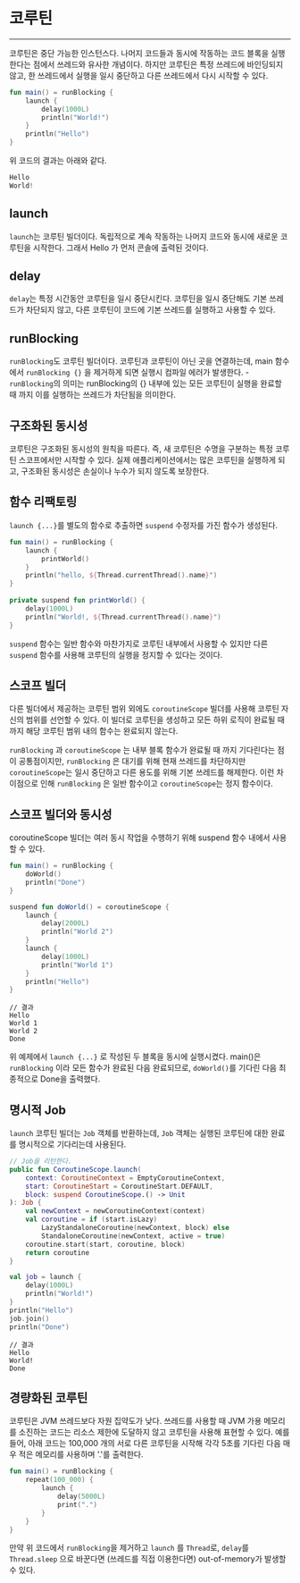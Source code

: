 # 코루틴 
--- 
코루틴은 중단 가능한 인스턴스다. 나머지 코드들과 동시에 작동하는 코드 블록을 실행한다는 점에서 쓰레드와 유사한 개념이다. 하지만 코루틴은 특정 쓰레드에 바인딩되지 않고, 한 쓰레드에서 실행을 일시 중단하고 다른 쓰레드에서 다시 시작할 수 있다.

```kotlin
fun main() = runBlocking {
	launch {
		delay(1000L)
		println("World!")
	}
	println("Hello")
}
```

위 코드의 결과는 아래와 같다.

```kotlin
Hello
World!
```

## launch
`launch`는 코루틴 빌더이다. 독립적으로 계속 작동하는 나머지 코드와 동시에 새로운 코루틴을 시작한다. 그래서 Hello 가 먼저 콘솔에 출력된 것이다.

## delay
`delay`는 특정 시간동안 코루틴을 일시 중단시킨다. 코루틴을 일시 중단해도 기본 쓰레드가 차단되지 않고, 다른 코루틴이 코드에 기본 쓰레드를 실행하고 사용할 수 있다.

## runBlocking
`runBlocking`도 코루틴 빌더이다. 코루틴과 코루틴이 아닌 곳을 연결하는데, main 함수에서 `runBlocking {}` 을 제거하게 되면 실행시 컴파일 에러가 발생한다.
	- `runBlocking`의 의미는 runBlocking의 {} 내부에 있는 모든 코루틴이 실행을 완료할 때 까지 이를 실행하는 쓰레드가 차단됨을 의미한다.

## 구조화된 동시성
코루틴은 구조화된 동시성의 원칙을 따른다. 즉, 새 코루틴은 수명을 구분하는 특정 코루틴 스코프에서만 시작할 수 있다.
실제 애플리케이션에서는 많은 코루틴을 실행하게 되고, 구조화된 동시성은 손실이나 누수가 되지 않도록 보장한다.

## 함수 리팩토링

`launch {...}`를 별도의 함수로 추출하면 `suspend` 수정자를 가진 함수가 생성된다.

```kotlin
fun main() = runBlocking {  
    launch {  
        printWorld()  
    }  
    println("hello, ${Thread.currentThread().name}")  
}  
  
private suspend fun printWorld() {  
    delay(1000L)  
    println("World!, ${Thread.currentThread().name}")  
}
```

`suspend` 함수는 일반 함수와 마찬가지로 코루틴 내부에서 사용할 수 있지만 다른 `suspend` 함수를 사용해 코루틴의 실행을 정지할 수 있다는 것이다.

## 스코프 빌더

다른 빌더에서 제공하는 코루틴 범위 외에도 `coroutineScope` 빌더를 사용해 코루틴 자신의 범위를 선언할 수 있다. 이 빌더로 코루틴을 생성하고 모든 하위 로직이 완료될 때 까지 해당 코루틴 범위 내의 함수는 완료되지 않는다.

`runBlocking` 과 `coroutineScope` 는 내부 블록 함수가 완료될 때 까지 기다린다는 점이 공통점이지만, `runBlocking` 은 대기를 위해 현재 쓰레드를 차단하지만 `coroutineScope`는 일시 중단하고 다른 용도를 위해 기본 쓰레드를 해제한다. 이런 차이점으로 인해 `runBlocking` 은 일반 함수이고 `coroutineScope`는 정지 함수이다.

## 스코프 빌더와 동시성

coroutineScope 빌더는 여러 동시 작업을 수행하기 위해 suspend 함수 내에서 사용할 수 있다. 

```kotlin
fun main() = runBlocking {
    doWorld()
    println("Done")
}

suspend fun doWorld() = coroutineScope {
    launch {
        delay(2000L)
        println("World 2")
    }
    launch {
        delay(1000L)
        println("World 1")
    }
    println("Hello")
}

```

```
// 결과
Hello
World 1
World 2
Done
```

위 예제에서 `launch {...}` 로 작성된 두 블록을 동시에 실행시켰다. main()은 `runBlocking` 이라 모든 함수가 완료된 다음 완료되므로, `doWorld()`를 기다린 다음 최종적으로 Done을 출력했다.

## 명시적 Job

`launch` 코루틴 빌더는 `Job` 객체를 반환하는데, `Job` 객체는 실행된 코루틴에 대한 완료를 명시적으로 기다리는데 사용된다.

```kotlin
// Job을 리턴한다.
public fun CoroutineScope.launch(  
    context: CoroutineContext = EmptyCoroutineContext,  
    start: CoroutineStart = CoroutineStart.DEFAULT,  
    block: suspend CoroutineScope.() -> Unit  
): Job {  
    val newContext = newCoroutineContext(context)  
    val coroutine = if (start.isLazy)  
        LazyStandaloneCoroutine(newContext, block) else  
        StandaloneCoroutine(newContext, active = true)  
    coroutine.start(start, coroutine, block)  
    return coroutine  
}
```

```kotlin
val job = launch {
    delay(1000L)
    println("World!")
}
println("Hello")
job.join()
println("Done") 
```

```
// 결과
Hello
World!
Done
```

## 경량화된 코루틴

코루틴은 JVM 쓰레드보다 자원 집약도가 낮다. 쓰레드를 사용할 때 JVM 가용 메모리를 소진하는 코드는 리소스 제한에 도달하지 않고 코루틴을 사용해 표현할 수 있다. 예를 들어, 아래 코드는 100,000 개의 서로 다른 코루틴을 시작해 각각 5초를 기다린 다음 매우 적은 메모리를 사용하며 '.'를 출력한다.

```kotlin
fun main() = runBlocking { 
	repeat(100_000) {
		launch {
			delay(5000L)
			print(".")
		}
	}
}
```

만약 위 코드에서 `runBlocking`을 제거하고 `launch` 를 `Thread`로, `delay`를 `Thread.sleep` 으로 바꾼다면 (쓰레드를 직접 이용한다면) out-of-memory가 발생할 수 있다.
